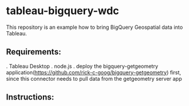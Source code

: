 # tableau-bigquery-wdc
This repository is an example how to bring BigQuery Geospatial data into Tableau. 

## Requirements:
. Tableau Desktop
. node.js 
. deploy the bigquery-getgeometry application(https://github.com/rick-c-goog/bigquery-getgeometry) first, since this connector needs to pull data from the getgeometry server app

## Instructions:

